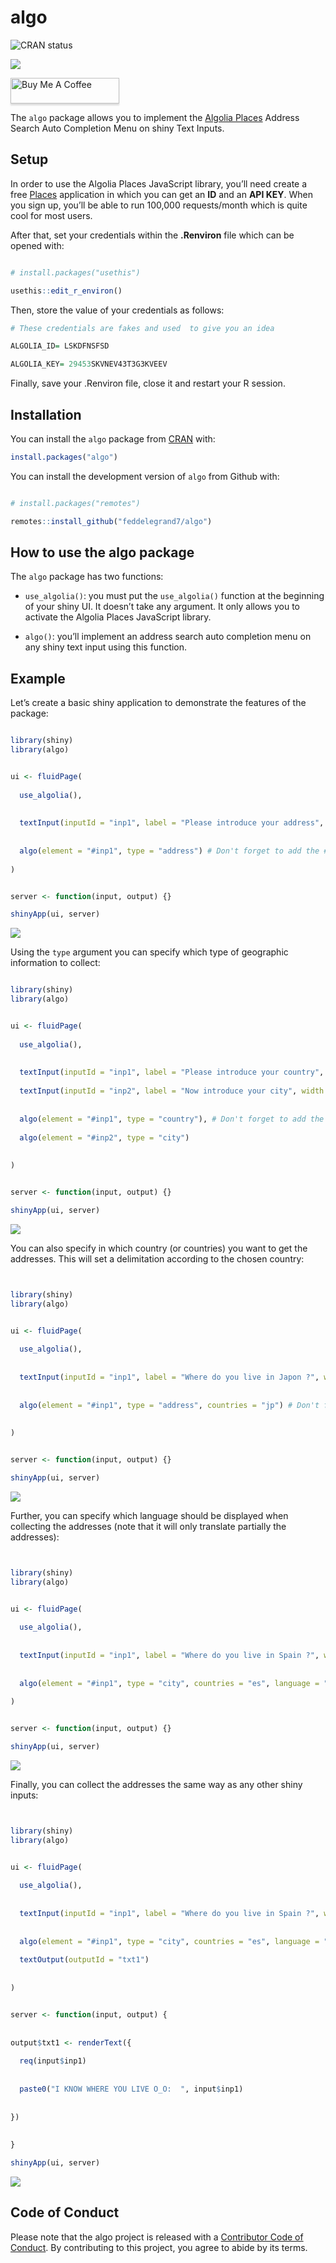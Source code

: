 
<!-- README.md is generated from README.Rmd. Please edit that file -->

# algo

<!-- badges: start -->

![CRAN status](https://www.r-pkg.org/badges/version/algo)

![](http://cranlogs.r-pkg.org/badges/grand-total/algo?color=blue)

<a href="https://www.buymeacoffee.com/Fodil" target="_blank"><img src="https://www.buymeacoffee.com/assets/img/custom_images/orange_img.png" alt="Buy Me A Coffee" style="height: 41px !important;width: 174px !important;box-shadow: 0px 3px 2px 0px rgba(190, 190, 190, 0.5) !important;-webkit-box-shadow: 0px 3px 2px 0px rgba(190, 190, 190, 0.5) !important;" ></a>

<!-- badges: end -->

The `algo` package allows you to implement the [Algolia
Places](https://community.algolia.com/places/) Address Search Auto
Completion Menu on shiny Text Inputs.

## Setup

In order to use the Algolia Places JavaScript library, you’ll need
create a free
[Places](https://community.algolia.com/places/pricing.html) application
in which you can get an **ID** and an **API KEY**. When you sign up,
you’ll be able to run 100,000 requests/month which is quite cool for
most users.

After that, set your credentials within the **.Renviron** file which can
be opened with:

``` r

# install.packages("usethis")

usethis::edit_r_environ()
```

Then, store the value of your credentials as follows:

``` r
# These credentials are fakes and used  to give you an idea

ALGOLIA_ID= LSKDFNSFSD  

ALGOLIA_KEY= 29453SKVNEV43T3G3KVEEV
```

Finally, save your .Renviron file, close it and restart your R session.

## Installation

You can install the `algo` package from
[CRAN](https://CRAN.R-project.org/package=algo) with:

``` r
install.packages("algo")
```

You can install the development version of `algo` from Github with:

``` r

# install.packages("remotes")

remotes::install_github("feddelegrand7/algo")
```

## How to use the algo package

The `algo` package has two functions:

  - `use_algolia()`: you must put the `use_algolia()` function at the
    beginning of your shiny UI. It doesn’t take any argument. It only
    allows you to activate the Algolia Places JavaScript library.

  - `algo()`: you’ll implement an address search auto completion menu on
    any shiny text input using this function.

## Example

Let’s create a basic shiny application to demonstrate the features of
the package:

``` r

library(shiny)
library(algo)


ui <- fluidPage(
  
  use_algolia(), 
  
  
  textInput(inputId = "inp1", label = "Please introduce your address", width = "800px"), 
  
  
  algo(element = "#inp1", type = "address") # Don't forget to add the # to your ID
  
)


server <- function(input, output) {}

shinyApp(ui, server)
```

![](man/figures/algoexample.gif)

Using the `type` argument you can specify which type of geographic
information to collect:

``` r

library(shiny)
library(algo)


ui <- fluidPage(
  
  use_algolia(), 
  
  
  textInput(inputId = "inp1", label = "Please introduce your country", width = "800px"), 
  
  textInput(inputId = "inp2", label = "Now introduce your city", width = "800px"),
  
  
  algo(element = "#inp1", type = "country"), # Don't forget to add the # to your ID
  
  algo(element = "#inp2", type = "city")
  
  
)


server <- function(input, output) {}

shinyApp(ui, server)
```

![](man/figures/algoexample2.gif)

You can also specify in which country (or countries) you want to get the
addresses. This will set a delimitation according to the chosen country:

``` r


library(shiny)
library(algo)


ui <- fluidPage(
  
  use_algolia(), 
  
  
  textInput(inputId = "inp1", label = "Where do you live in Japon ?", width = "800px"), 
  
  
  algo(element = "#inp1", type = "address", countries = "jp") # Don't forget to add the # to your ID
  
  
)


server <- function(input, output) {}

shinyApp(ui, server)
```

![](man/figures/algoexample3.gif)

Further, you can specify which language should be displayed when
collecting the addresses (note that it will only translate partially the
addresses):

``` r


library(shiny)
library(algo)


ui <- fluidPage(
  
  use_algolia(), 
  
  
  textInput(inputId = "inp1", label = "Where do you live in Spain ?", width = "800px"), 
  
  
  algo(element = "#inp1", type = "city", countries = "es", language = "de") # Don't forget to add the # to your ID
  
)


server <- function(input, output) {}

shinyApp(ui, server)
```

![](man/figures/algoexample4.gif)

Finally, you can collect the addresses the same way as any other shiny
inputs:

``` r


library(shiny)
library(algo)


ui <- fluidPage(
  
  use_algolia(), 
  
  
  textInput(inputId = "inp1", label = "Where do you live in Spain ?", width = "800px"), 
  
  
  algo(element = "#inp1", type = "city", countries = "es", language = "de"), # Don't forget to add the # to your ID
  
  textOutput(outputId = "txt1")
  
  
)


server <- function(input, output) {
  
  
output$txt1 <- renderText({
  
  req(input$inp1)
  
  
  paste0("I KNOW WHERE YOU LIVE O_O:  ", input$inp1)
  
  
})
  
  
}

shinyApp(ui, server)
```

![](man/figures/algoexample5.gif)

## Code of Conduct

Please note that the algo project is released with a [Contributor Code
of
Conduct](https://contributor-covenant.org/version/2/0/CODE_OF_CONDUCT.html).
By contributing to this project, you agree to abide by its terms.
